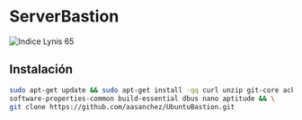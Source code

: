 # ServerBastion
![Indice Lynis 65](https://img.shields.io/badge/lynis-65-green.png "Indice Lynis 65")

## Instalación
```bash
sudo apt-get update && sudo apt-get install -qq curl unzip git-core ack-grep \
software-properties-common build-essential dbus nano aptitude && \
git clone https://github.com/aasanchez/UbuntuBastion.git
```
